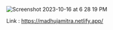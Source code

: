 

![Screenshot 2023-10-16 at 6 28 19 PM](https://github.com/madhujamitra/Portfolio-Varcel/assets/44411291/e741c179-3de7-4abc-9b22-40cdd0a71ba5)

Link : https://madhujamitra.netlify.app/



